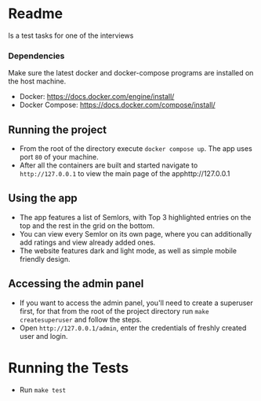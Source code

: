 # Readme

Is a test tasks for one of the interviews

### Dependencies

Make sure the latest docker and docker-compose programs are installed on the host machine.
- Docker: https://docs.docker.com/engine/install/
- Docker Compose: https://docs.docker.com/compose/install/

## Running the project

* From the root of the directory execute `docker compose up`. The app uses port `80` of your machine.
* After all the containers are built and started navigate to `http://127.0.0.1` to view the main page of the apphttp://127.0.0.1

## Using the app

* The app features a list of Semlors, with Top 3 highlighted entries on the top and the rest in the grid on the bottom.
* You can view every Semlor on its own page, where you can additionally add ratings and view already added ones.
* The website features dark and light mode, as well as simple mobile friendly design.

## Accessing the admin panel

* If you want to access the admin panel, you'll need to create a superuser first, for that from the root of the project directory run `make createsuperuser` and follow the steps.
* Open `http://127.0.0.1/admin`, enter the credentials of freshly created user and login.

# Running the Tests

* Run `make test`

